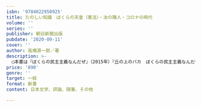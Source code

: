 ```yaml
---
isbn: '9784022950925'
title: たのしい知識　ぼくらの天皇（憲法）・汝の隣人・コロナの時代
volume: ''
series: ''
publisher: 朝日新聞出版
pubdate: '2020-09-11'
cover: ''
author: 高橋源一郎／著
description: >-
  ◯本書は『ぼくらの民主主義なんだぜ』（2015年）『丘の上のバカ　ぼくらの民主主義なんだぜ２』（2016年）につづく、高橋源一郎さんの朝日新書での3冊目になります。天皇、憲法、韓国、戦争、そして、コロナをほんとうに「知る」ための本です。◯ずっと待っていたぼくらを自由にしてくれる世界でいちばん素敵な知の「教科書」◯内容紹介☆ぼくらの天皇（憲法）なんだぜ「天皇」ってなんだ？／「憲法」ってなんだ？／わからないから世界の「憲法」をまとめて読んでみた／９条の「秘密」／ぼくたちには新しい「憲法」が必要なんだ☆汝の隣人ぼくたちの知らない隣人たち／「韓国・朝鮮」への長い旅、の始まり／ふたつの国の「あいだ」で書かれたことば／「宗主国」の作家の哀しみ、「植民地」の人たちの苦しみ／微かな声、見たことのない風景☆コロナの時代を生きるには「コロナの時代」について考えるためには／ぼくらが「それ」をほんとうに知るためにはどうしたらいいんだろう／歴史を遡る／「地に足を着けたままで」考える／死の影の下で／終焉、忘却、記憶、ことば／「死の都」に一人で留まる
price: '890'
genre: ''
target: 一般
format: 新書
content: 日本文学、評論、随筆、その他

---
```

